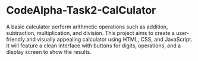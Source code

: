 # CodeAlpha-Task2-CalCulator
A basic calculator perform arithmetic operations such as addition, subtraction, multiplication, and division. This project aims to create a user-friendly and visually appealing calculator using HTML, CSS, and JavaScript. It will feature a clean interface with buttons for digits, operations, and a display screen to show the results.
